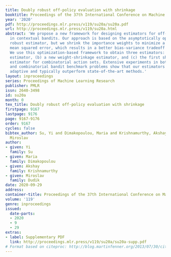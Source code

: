 ```yaml
---
title: Doubly robust off-policy evaluation with shrinkage
booktitle: Proceedings of the 37th International Conference on Machine Learning
year: '2020'
pdf: http://proceedings.mlr.press/v119/su20a/su20a.pdf
url: http://proceedings.mlr.press/v119/su20a.html
abstract: 'We propose a new framework for designing estimators for off-policy evaluation
  in contextual bandits. Our approach is based on the asymptotically optimal doubly
  robust estimator, but we shrink the importance weights to minimize a bound on the
  mean squared error, which results in a better bias-variance tradeoff in finite samples.
  We use this optimization-based framework to obtain three estimators: (a) a weight-clipping
  estimator, (b) a new weight-shrinkage estimator, and (c) the first shrinkage-based
  estimator for combinatorial action sets. Extensive experiments in both standard
  and combinatorial bandit benchmark problems show that our estimators are highly
  adaptive and typically outperform state-of-the-art methods.'
layout: inproceedings
series: Proceedings of Machine Learning Research
publisher: PMLR
issn: 2640-3498
id: su20a
month: 0
tex_title: Doubly robust off-policy evaluation with shrinkage
firstpage: 9167
lastpage: 9176
page: 9167-9176
order: 9167
cycles: false
bibtex_author: Su, Yi and Dimakopoulou, Maria and Krishnamurthy, Akshay and Dudik,
  Miroslav
author:
- given: Yi
  family: Su
- given: Maria
  family: Dimakopoulou
- given: Akshay
  family: Krishnamurthy
- given: Miroslav
  family: Dudik
date: 2020-09-29
address: 
container-title: Proceedings of the 37th International Conference on Machine Learning
volume: '119'
genre: inproceedings
issued:
  date-parts:
  - 2020
  - 9
  - 29
extras:
- label: Supplementary PDF
  link: http://proceedings.mlr.press/v119/su20a/su20a-supp.pdf
# Format based on citeproc: http://blog.martinfenner.org/2013/07/30/citeproc-yaml-for-bibliographies/
---
```

